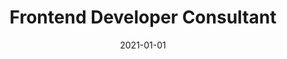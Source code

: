 ---
title: "Frontend Developer Consultant"
company: "SpotProduction"
date: 2021-01-01
text: 'I collaborated with SpotProduction to develop a web application aimed at managing in-store TV spots for their clientele. The application serves as a centralized platform where clients can upload, schedule, and monitor their TV spots across multiple store locations.'
highlights: [
  'Researched legacy Flash application and wrote functional specs.',
  'Developed a React application to replace legacy application.',
  'Implemented design as Material UI theme.'
]
skills: ['React', 'Redux', 'Material Design']
---